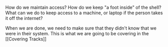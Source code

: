 How do we maintain access? How do we keep "a foot inside" of the shell?
What can we do to keep access to a machine, or laptop if the person takes it off the internet?

When we are done, we need to make sure that they didn't know that we were in their system. This is what we are going to be covering in the [[Covering Tracks]]

